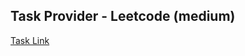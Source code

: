 ## Task Provider - Leetcode (medium)

[Task Link](https://leetcode.com/problems/reorder-list/description/?envType=daily-question&envId=2024-03-23)